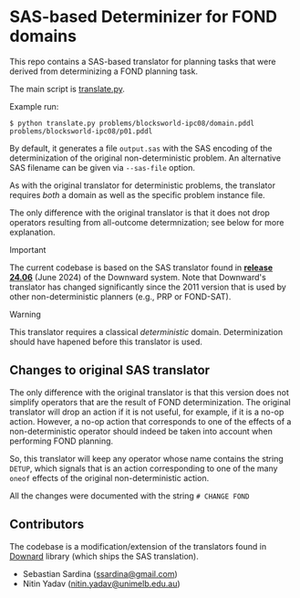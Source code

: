 # SAS-based Determinizer for FOND domains

This repo contains a SAS-based translator for planning tasks that were derived from determinizing a FOND planning task.

The main script is [translate.py](translate.py).

Example run:

```shell
$ python translate.py problems/blocksworld-ipc08/domain.pddl problems/blocksworld-ipc08/p01.pddl
```

By default, it generates a file `output.sas` with the SAS encoding of the determinization of the original non-deterministic problem. An alternative SAS filename can be given via `--sas-file` option.

As with the original translator for deterministic problems, the translator requires _both_ a domain as well as the specific problem instance file.

The only difference with the original translator is that it does not drop operators resulting from all-outcome determnization; see below for more explanation.

> [!IMPORTANT]
> The current codebase is based on the SAS translator found in [**release 24.06**](https://github.com/aibasel/downward/tree/release-22.12.0) (June 2024) of the Downward system. Note that Downward's translator has changed significantly since the 2011 version that is used by other non-deterministic planners (e.g., PRP or FOND-SAT).


> [!WARNING]
> This translator requires a classical _deterministic_ domain. Determinization should have hapened before this translator is used.

## Changes to original SAS translator

The only difference with the original translator is that this version does not simplify operators that are the result of FOND determinization. The original translator will drop an action if it is not useful, for example, if it is a no-op action. However, a no-op action that corresponds to one of the effects of a non-deterministic operator should indeed be taken into account when performing FOND planning.

So, this translator will keep any operator whose name contains the string `DETUP`, which signals that is an action corresponding to one of the many `oneof` effects of the original non-deterministic action.

All the changes were documented with the string `# CHANGE FOND`

## Contributors

The codebase is a modification/extension of the translators found in [Downard](https://github.com/aibasel/downward) library (which ships the SAS translation).

- Sebastian Sardina (ssardina@gmail.com)
- Nitin Yadav (nitin.yadav@unimelb.edu.au)


